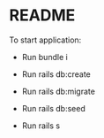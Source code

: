 # README

To start application:

* Run bundle i

* Run rails db:create

* Run rails db:migrate

* Run rails db:seed

* Run rails s
